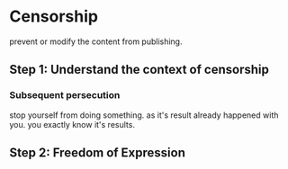 # Censorship
prevent or modify the content from publishing.

##  Step 1: Understand the context of censorship
### Subsequent persecution 
stop yourself from doing something. as it's result already happened with you. you exactly know it's results.

## Step 2: Freedom of Expression